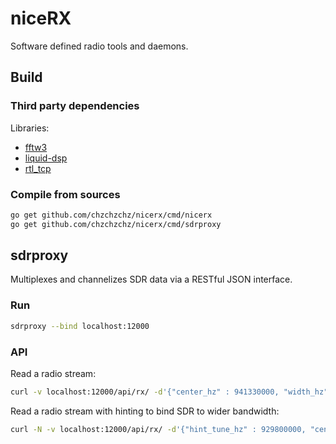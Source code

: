 # niceRX

Software defined radio tools and daemons.

## Build

### Third party dependencies

Libraries:
* [fftw3](https://www.fftw.org)
* [liquid-dsp](https://github.com/jgaeddert/liquid-dsp)
* [rtl\_tcp](https://osmocom.org/projects/rtl-sdr/wiki)

### Compile from sources

```sh
go get github.com/chzchzchz/nicerx/cmd/nicerx
go get github.com/chzchzchz/nicerx/cmd/sdrproxy
```

## sdrproxy

Multiplexes and channelizes SDR data via a RESTful JSON interface.

### Run

```sh
sdrproxy --bind localhost:12000
```

### API

Read a radio stream:
```sh
curl -v localhost:12000/api/rx/ -d'{"center_hz" : 941330000, "width_hz" : 15000, "radio" : "3e78268d"}' -o out.dat
```

Read a radio stream with hinting to bind SDR to wider bandwidth:
```sh
curl -N -v localhost:12000/api/rx/ -d'{"hint_tune_hz" : 929800000, "center_hz" : 929612000, "width_hz" : 30000, "radio" : "20000001"}' -o ~/radio.fifo

```
